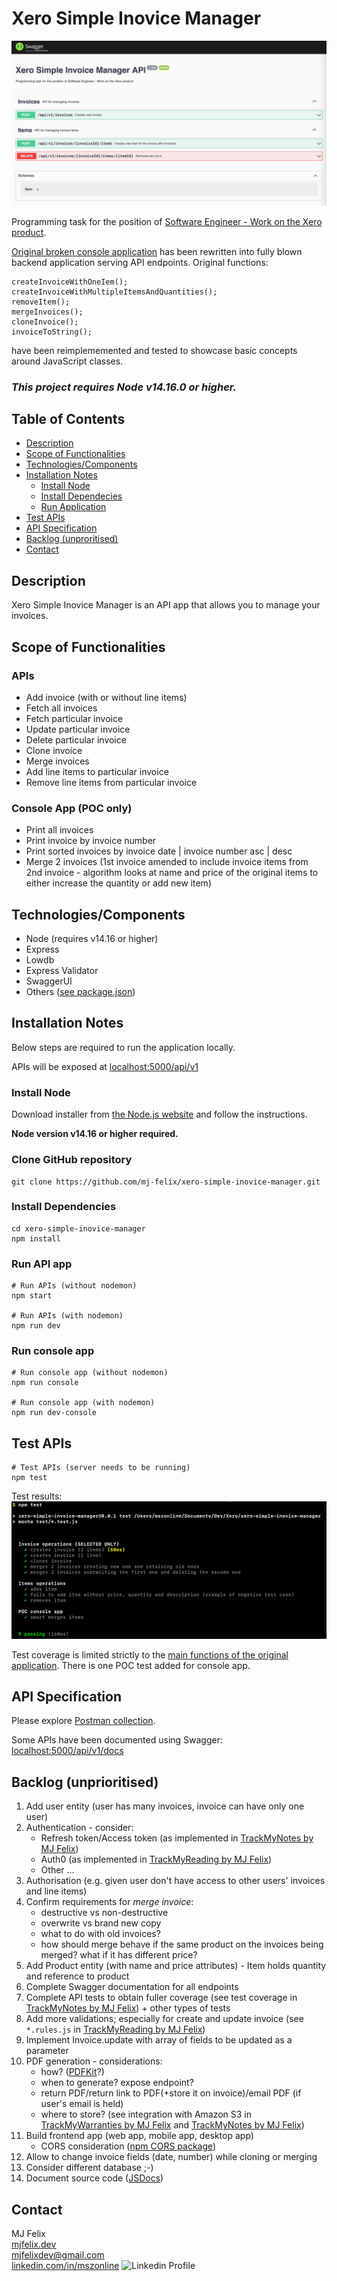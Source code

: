 # Xero Simple Inovice Manager

![SwaggerUI screenshot](screenshot.png)

Programming task for the position of [Software Engineer - Work on the Xero product](https://jobs.lever.co/xero/527b229a-e12f-4531-b744-94a5de63436b).

[Original broken console application](/xero-original-task) has been rewritten into fully blown backend application serving API endpoints. Original functions:
```
createInvoiceWithOneIem();
createInvoiceWithMultipleItemsAndQuantities();
removeItem();
mergeInvoices();
cloneInvoice();
invoiceToString();
```
have been reimplememented and tested to showcase basic concepts around JavaScript classes.

### ***This project requires Node v14.16.0 or higher.***

## Table of Contents

  - [Description](#description)
  - [Scope of Functionalities](#scope-of-functionalities)
  - [Technologies/Components](#technologiescomponents)
  - [Installation Notes](#installation-notes)
    - [Install Node](#install-node)
    - [Install Dependecies](#install-dependencies)
    - [Run Application](#run-application)
  - [Test APIs](#test-apis)
  - [API Specification](#api-specification)
  - [Backlog (unproritised)](#backlog-unprioritised)
  - [Contact](#contact)

## Description

Xero Simple Inovice Manager is an API app that allows you to manage your invoices.

## Scope of Functionalities

### APIs

 - Add invoice (with or without line items)
 - Fetch all invoices
 - Fetch particular invoice
 - Update particular invoice
 - Delete particular invoice
 - Clone invoice
 - Merge invoices
 - Add line items to particular invoice
 - Remove line items from particular invoice

### Console App (POC only)

 - Print all invoices
 - Print invoice by invoice number
 - Print sorted invoices by invoice date | invoice number asc | desc
 - Merge 2 invoices (1st invoice amended to include invoice items from 2nd invoice - algorithm looks at name and price of the original items to either increase the quantity or add new item)

## Technologies/Components

 - Node (requires v14.16 or higher)
 - Express
 - Lowdb
 - Express Validator
 - SwaggerUI
 - Others ([see package.json](package.json))

## Installation Notes

Below steps are required to run the application locally.

APIs will be exposed at [localhost:5000/api/v1](http://localhost:5000/api/v1)

### Install Node

Download installer from [the Node.js website](https://nodejs.org/en/download/) and follow the instructions. 

**Node version v14.16 or higher required.**

### Clone GitHub repository

```
git clone https://github.com/mj-felix/xero-simple-inovice-manager.git
```

### Install Dependencies

```
cd xero-simple-inovice-manager
npm install
```

### Run API app

```
# Run APIs (without nodemon)
npm start

# Run APIs (with nodemon)
npm run dev
```

### Run console app 

```
# Run console app (without nodemon)
npm run console

# Run console app (with nodemon)
npm run dev-console
```

## Test APIs

```
# Test APIs (server needs to be running)
npm test
```

Test results:
![API test results](/test/api-test-results.png)

Test coverage is limited strictly to the [main functions of the original application](#xero-simple-inovice-manager). There is one POC test added for console app.

## API Specification

Please explore [Postman collection](/postman).

Some APIs have been documented using Swagger: [localhost:5000/api/v1/docs](http://localhost:5000/api/v1/docs)

## Backlog (unprioritised)

1. Add user entity (user has many invoices, invoice can have only one user)
2. Authentication - consider:
   - Refresh token/Access token (as implemented in [TrackMyNotes by MJ Felix](https://github.com/mj-felix/track-my-notes#minimum-setup))
   - Auth0 (as implemented in [TrackMyReading by MJ Felix](https://github.com/mj-felix/track-my-reading#auth0))
   - Other ...
3. Authorisation (e.g. given user don't have access to other users' invoices and line items)
4. Confirm requirements for *merge invoice*:
   - destructive vs non-destructive
   - overwrite vs brand new copy
   - what to do with old invoices?
   - how should merge behave if the same product on the invoices being merged? what if it has different price?
5. Add Product entity (with name and price attributes) - Item holds quantity and reference to product
6. Complete Swagger documentation for all endpoints
7. Complete API tests to obtain fuller coverage (see test coverage in [TrackMyNotes by MJ Felix](https://github.com/mj-felix/track-my-notes#test-apis)) + other types of tests
8. Add more validations; especially for create and update invoice (see `*.rules.js` in [TrackMyReading by MJ Felix](https://github.com/mj-felix/track-my-reading/tree/main/backend/models))
9. Implement Invoice.update with array of fields to be updated as a parameter
10. PDF generation - considerations:
    - how? ([PDFKit](https://pdfkit.org)?)
    - when to generate? expose endpoint?
    - return PDF/return link to PDF(+store it on invoice)/email PDF (if user's email is held)
    - where to store? (see integration with Amazon S3 in [TrackMyWarranties by MJ Felix](https://github.com/mj-felix/track-my-warranties#extended-setup) and [TrackMyNotes by MJ Felix](https://github.com/mj-felix/track-my-notes#extended-setup))
11. Build frontend app (web app, mobile app, desktop app)
    - CORS consideration ([npm CORS package](https://www.npmjs.com/package/cors))
12. Allow to change invoice fields (date, number) while cloning or merging
13. Consider different database ;-)
14. Document source code ([JSDocs](https://jsdoc.app))

## Contact

MJ Felix<br>
[mjfelix.dev](https://mjfelix.dev)<br>
mjfelixdev@gmail.com<br>
[linkedin.com/in/mszonline](https://www.linkedin.com/in/mjfelix/) ![Linkedin Profile](https://i.stack.imgur.com/gVE0j.png)
